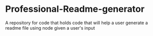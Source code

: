 # Professional-Readme-generator
A repository for code that holds code that will help a user generate a readme file using node given a user's input
